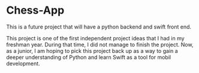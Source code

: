 # Chess-App
This is a future project that will have a python backend and swift front end.

This project is one of the first independent project ideas that I had in my freshman year. During that time, I did not manage to finish the project. 
Now, as a junior, I am hoping to pick this project back up as a way to gain a deeper understanding of Python and learn Swift as a tool for mobil development.
